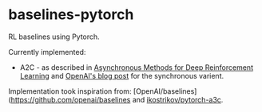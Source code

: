 # baselines-pytorch
RL baselines using Pytorch.

Currently implemented:
 - A2C - as described in [Asynchronous Methods for Deep Reinforcement Learning](https://arxiv.org/pdf/1602.01783v1.pdf) and [OpenAI's blog post](https://blog.openai.com/baselines-acktr-a2c/) for the synchronous varient.

Implementation took inspiration from:
[OpenAI/baselines](https://github.com/openai/baselines and [ikostrikov/pytorch-a3c](https://github.com/ikostrikov/pytorch-a3c).
